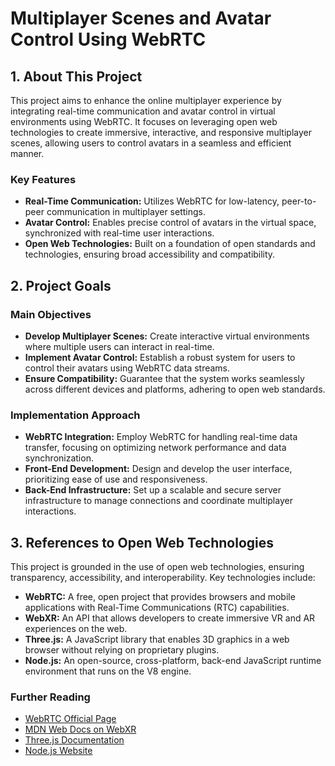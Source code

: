 # Multiplayer Scenes and Avatar Control Using WebRTC

## 1. About This Project

This project aims to enhance the online multiplayer experience by integrating real-time communication and avatar control in virtual environments using WebRTC. It focuses on leveraging open web technologies to create immersive, interactive, and responsive multiplayer scenes, allowing users to control avatars in a seamless and efficient manner.

### Key Features

- **Real-Time Communication:** Utilizes WebRTC for low-latency, peer-to-peer communication in multiplayer settings.
- **Avatar Control:** Enables precise control of avatars in the virtual space, synchronized with real-time user interactions.
- **Open Web Technologies:** Built on a foundation of open standards and technologies, ensuring broad accessibility and compatibility.

## 2. Project Goals

### Main Objectives

- **Develop Multiplayer Scenes:** Create interactive virtual environments where multiple users can interact in real-time.
- **Implement Avatar Control:** Establish a robust system for users to control their avatars using WebRTC data streams.
- **Ensure Compatibility:** Guarantee that the system works seamlessly across different devices and platforms, adhering to open web standards.

### Implementation Approach

- **WebRTC Integration:** Employ WebRTC for handling real-time data transfer, focusing on optimizing network performance and data synchronization.
- **Front-End Development:** Design and develop the user interface, prioritizing ease of use and responsiveness.
- **Back-End Infrastructure:** Set up a scalable and secure server infrastructure to manage connections and coordinate multiplayer interactions.

## 3. References to Open Web Technologies

This project is grounded in the use of open web technologies, ensuring transparency, accessibility, and interoperability. Key technologies include:

- **WebRTC:** A free, open project that provides browsers and mobile applications with Real-Time Communications (RTC) capabilities.
- **WebXR:** An API that allows developers to create immersive VR and AR experiences on the web.
- **Three.js:** A JavaScript library that enables 3D graphics in a web browser without relying on proprietary plugins.
- **Node.js:** An open-source, cross-platform, back-end JavaScript runtime environment that runs on the V8 engine.

### Further Reading

- [WebRTC Official Page](https://webrtc.org/)
- [MDN Web Docs on WebXR](https://developer.mozilla.org/en-US/docs/Web/API/WebXR_Device_API)
- [Three.js Documentation](https://threejs.org/docs/)
- [Node.js Website](https://nodejs.org/)
